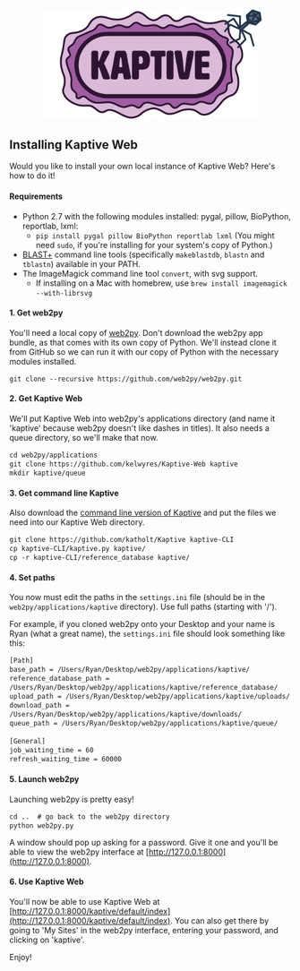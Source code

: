 <p align="center"><img src="extras/kaptive_logo.png" alt="Kaptive" width="400"></p>

## Installing Kaptive Web

Would you like to install your own local instance of Kaptive Web? Here's how to do it!


#### Requirements

* Python 2.7 with the following modules installed: pygal, pillow, BioPython, reportlab, lxml:
  * `pip install pygal pillow BioPython reportlab lxml` (You might need `sudo`, if you're installing for your system's copy of Python.)
* [BLAST+](http://www.ncbi.nlm.nih.gov/books/NBK279690/) command line tools (specifically `makeblastdb`, `blastn` and `tblastn`) available in your PATH.
* The ImageMagick command line tool `convert`, with svg support.
  * If installing on a Mac with homebrew, use `brew install imagemagick --with-librsvg`



#### 1. Get web2py

You'll need a local copy of [web2py](http://www.web2py.com/). Don't download the web2py app bundle, as that comes with its own copy of Python. We'll instead clone it from GitHub so we can run it with our copy of Python with the necessary modules installed.

```
git clone --recursive https://github.com/web2py/web2py.git
```



#### 2. Get Kaptive Web

We'll put Kaptive Web into web2py's applications directory (and name it 'kaptive' because web2py doesn't like dashes in titles). It also needs a queue directory, so we'll make that now.

```
cd web2py/applications
git clone https://github.com/kelwyres/Kaptive-Web kaptive
mkdir kaptive/queue
```



#### 3. Get command line Kaptive

Also download the [command line version of Kaptive](https://github.com/katholt/Kaptive) and put the files we need into our Kaptive Web directory.

```
git clone https://github.com/katholt/Kaptive kaptive-CLI
cp kaptive-CLI/kaptive.py kaptive/
cp -r kaptive-CLI/reference_database kaptive/
```



#### 4. Set paths

You now must edit the paths in the `settings.ini` file (should be in the `web2py/applications/kaptive` directory). Use full paths (starting with '/').

For example, if you cloned web2py onto your Desktop and your name is Ryan (what a great name), the `settings.ini` file should look something like this:

```
[Path]
base_path = /Users/Ryan/Desktop/web2py/applications/kaptive/
reference_database_path = /Users/Ryan/Desktop/web2py/applications/kaptive/reference_database/
upload_path = /Users/Ryan/Desktop/web2py/applications/kaptive/uploads/
download_path = /Users/Ryan/Desktop/web2py/applications/kaptive/downloads/
queue_path = /Users/Ryan/Desktop/web2py/applications/kaptive/queue/

[General]
job_waiting_time = 60
refresh_waiting_time = 60000
```




#### 5. Launch web2py

Launching web2py is pretty easy!

```
cd ..  # go back to the web2py directory
python web2py.py
```

A window should pop up asking for a password. Give it one and you'll be able to view the web2py interface at [http://127.0.0.1:8000](http://127.0.0.1:8000).




#### 6. Use Kaptive Web

You'll now be able to use Kaptive Web at [http://127.0.0.1:8000/kaptive/default/index](http://127.0.0.1:8000/kaptive/default/index). You can also get there by going to 'My Sites' in the web2py interface, entering your password, and clicking on 'kaptive'.

Enjoy!
